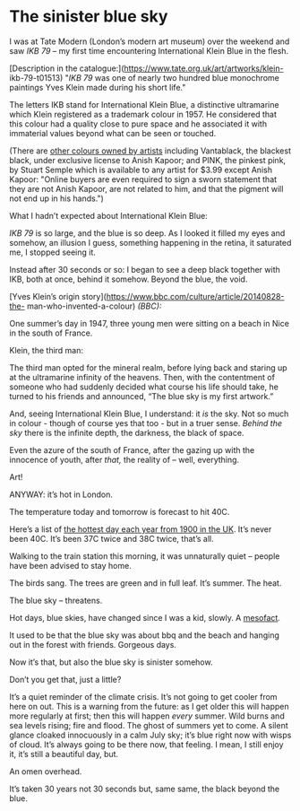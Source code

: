 # The sinister blue sky

I was at Tate Modern (London’s modern art museum) over the weekend and saw
_IKB 79_ – my first time encountering International Klein Blue in the flesh.

[Description in the catalogue:](https://www.tate.org.uk/art/artworks/klein-
ikb-79-t01513) "_IKB 79_ was one of nearly two hundred blue monochrome
paintings Yves Klein made during his short life."

The letters IKB stand for International Klein Blue, a distinctive ultramarine
which Klein registered as a trademark colour in 1957. He considered that this
colour had a quality close to pure space and he associated it with immaterial
values beyond what can be seen or touched.

(There are [other colours owned by
artists](https://www.barnebys.co.uk/blog/the-colors-of-controversy) including
Vantablack, the blackest black, under exclusive license to Anish Kapoor; and
PINK, the pinkest pink, by Stuart Semple which is available to any artist for
$3.99 except Anish Kapoor: "Online buyers are even required to sign a sworn
statement that they are not Anish Kapoor, are not related to him, and that the
pigment will not end up in his hands.")

What I hadn’t expected about International Klein Blue:

_IKB 79_ is so large, and the blue is so deep. As I looked it filled my eyes
and somehow, an illusion I guess, something happening in the retina, it
saturated me, I stopped seeing it.

Instead after 30 seconds or so: I began to see a deep black together with IKB,
both at once, behind it somehow. Beyond the blue, the void.

[Yves Klein’s origin story](https://www.bbc.com/culture/article/20140828-the-
man-who-invented-a-colour) _(BBC):_

One summer’s day in 1947, three young men were sitting on a beach in Nice in
the south of France.

Klein, the third man:

The third man opted for the mineral realm, before lying back and staring up at
the ultramarine infinity of the heavens. Then, with the contentment of someone
who had suddenly decided what course his life should take, he turned to his
friends and announced, “The blue sky is my first artwork.”

And, seeing International Klein Blue, I understand: it _is_ the sky. Not so
much in colour - though of course yes that too - but in a truer sense. _Behind
the sky_ there is the infinite depth, the darkness, the black of space.

Even the azure of the south of France, after the gazing up with the innocence
of youth, after _that,_ the reality of – well, everything.

Art!

ANYWAY: it’s hot in London.

The temperature today and tomorrow is forecast to hit 40C.

Here’s a list of [the hottest day each year from 1900 in the
UK](https://www.trevorharley.com/hottest-day-of-each-year-from-1900.html).
It’s never been 40C. It’s been 37C twice and 38C twice, that’s all.

Walking to the train station this morning, it was unnaturally quiet – people
have been advised to stay home.

The birds sang. The trees are green and in full leaf. It’s summer. The heat.

The blue sky – threatens.

Hot days, blue skies, have changed since I was a kid, slowly. A
[mesofact](http://archive.boston.com/bostonglobe/ideas/articles/2010/02/28/warning_your_reality_is_out_of_date/).

It used to be that the blue sky was about bbq and the beach and hanging out in
the forest with friends. Gorgeous days.

Now it’s that, but also the blue sky is sinister somehow.

Don’t you get that, just a little?

It’s a quiet reminder of the climate crisis. It’s not going to get cooler from
here on out. This is a warning from the future: as I get older this will
happen more regularly at first; then this will happen _every_ summer. Wild
burns and sea levels rising; fire and flood. The ghost of summers yet to come.
A silent glance cloaked innocuously in a calm July sky; it’s blue right now
with wisps of cloud. It’s always going to be there now, that feeling. I mean,
I still enjoy it, it’s still a beautiful day, but.

An omen overhead.

It’s taken 30 years not 30 seconds but, same same, the black beyond the blue.
